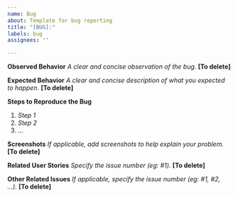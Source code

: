 ```yaml
---
name: Bug
about: Template for bug reporting
title: "[BUG]:"
labels: bug
assignees: ''

---
```


**Observed Behavior**
*A clear and concise observation of the bug*. **[To delete]**

**Expected Behavior**
*A clear and concise description of what you expected to happen.* **[To delete]**

**Steps to Reproduce the Bug**
1. *Step 1*
2. *Step 2*
3. *...*

**Screenshots**
*If applicable, add screenshots to help explain your problem.* **[To delete]**

**Related User Stories**
*Specify the issue number (eg: #1).* **[To delete]**

**Other Related Issues**
*If applicable, specify the issue number (eg: #1, #2, ...).* **[To delete]**
